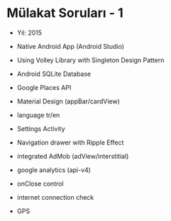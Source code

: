 # Mülakat Soruları - 1
- Yıl: 2015

- Native Android App (Android Studio)
- Using Volley Library with Singleton Design Pattern
- Android SQLite Database
- Google Places API
- Material Design (appBar/cardView)
- language tr/en
- Settings Activity
- Navigation drawer with Ripple Effect
- integrated AdMob (adView/interstitial)
- google analytics (api-v4)
- onClose control
- internet connection check
- GPS
